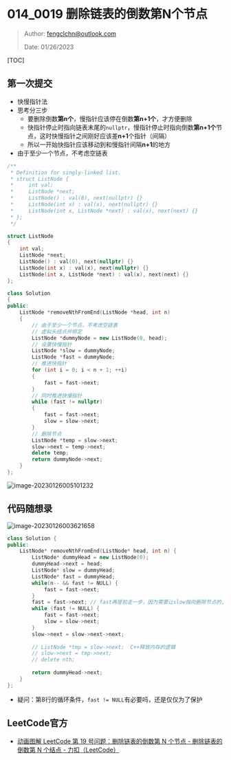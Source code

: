 # 014_0019 删除链表的倒数第N个节点

> Author: fengclchn@outlook.com
>
> Date: 01/26/2023

[TOC]

## 第一次提交

* 快慢指针法
* 思考分三步
  * 要删除倒数**第n个**，慢指针应该停在倒数**第n+1个**，才方便删除
  * 快指针停止时指向链表末尾的``nullptr``，慢指针停止时指向倒数**第n+1个**节点，这时快慢指针之间刚好应该差**n+1**个指针（间隔）
  * 所以一开始快指针应该移动到和慢指针间隔**n+1**的地方
* 由于至少一个节点，不考虑空链表

```c++
/**
 * Definition for singly-linked list.
 * struct ListNode {
 *     int val;
 *     ListNode *next;
 *     ListNode() : val(0), next(nullptr) {}
 *     ListNode(int x) : val(x), next(nullptr) {}
 *     ListNode(int x, ListNode *next) : val(x), next(next) {}
 * };
 */

struct ListNode
{
    int val;
    ListNode *next;
    ListNode() : val(0), next(nullptr) {}
    ListNode(int x) : val(x), next(nullptr) {}
    ListNode(int x, ListNode *next) : val(x), next(next) {}
};

class Solution
{
public:
    ListNode *removeNthFromEnd(ListNode *head, int n)
    {
        // 由于至少一个节点，不考虑空链表
        // 虚拟头结点并绑定
        ListNode *dummyNode = new ListNode(0, head);
        // 设置快慢指针
        ListNode *slow = dummyNode;
        ListNode *fast = dummyNode;
        // 推进快指针
        for (int i = 0; i < n + 1; ++i)
        {
            fast = fast->next;
        }
        // 同时推进快慢指针
        while (fast != nullptr)
        {
            fast = fast->next;
            slow = slow->next;
        }
        // 删除节点
        ListNode *temp = slow->next;
        slow->next = temp->next;
        delete temp;
        return dummyNode->next;
    }
};
```

![image-20230126005101232](https://histone-obs.obs.cn-southwest-2.myhuaweicloud.com/noteImg/image-20230126005101232.png)

## 代码随想录

![image-20230126003621658](https://histone-obs.obs.cn-southwest-2.myhuaweicloud.com/noteImg/image-20230126003621658.png)

```c++
class Solution {
public:
    ListNode* removeNthFromEnd(ListNode* head, int n) {
        ListNode* dummyHead = new ListNode(0);
        dummyHead->next = head;
        ListNode* slow = dummyHead;
        ListNode* fast = dummyHead;
        while(n-- && fast != NULL) {
            fast = fast->next;
        }
        fast = fast->next; // fast再提前走一步，因为需要让slow指向删除节点的上一个节点
        while (fast != NULL) {
            fast = fast->next;
            slow = slow->next;
        }
        slow->next = slow->next->next; 
        
        // ListNode *tmp = slow->next;  C++释放内存的逻辑
        // slow->next = tmp->next;
        // delete nth;
        
        return dummyHead->next;
    }
};
```

* 疑问：第8行的循环条件，``fast != NULL``有必要吗，还是仅仅为了保护

## LeetCode官方

* [动画图解 LeetCode 第 19 号问题：删除链表的倒数第 N 个节点 - 删除链表的倒数第 N 个结点 - 力扣（LeetCode）](https://leetcode.cn/problems/remove-nth-node-from-end-of-list/solution/shan-chu-lian-biao-de-dao-shu-di-nge-jie-dian-b-61/)
